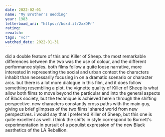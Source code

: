 ```yaml
---
date: 2022-02-01
name: "My Brother's Wedding"
year: 1983
letterboxd_uri: "https://boxd.it/2xxDFr"
rating: 
rewatch: 
tags: "vcr"
watched_date: 2022-01-31
---
```


did a double feature of this and Killer of Sheep. the most remarkable differences between the two was the use of colour, and the different performance styles. both films follow a quite loose narrative, more interested in representing the social and urban context the characters inhabit than necessarily focusing in on a dramatic scenario or character arcs. but there is a lot more dialogue in this film, and it does follow something resembling a plot. the vignette quality of Killer of Sheep is what allow both films to move beyond the particular and into the general aspects of Black society, but the technique is achieved herein through the shifting perspective. new characters constantly cross paths with the main guy, giving us brief glimpses of the two films' shared world from new perspectives. i would say that i preferred Killer of Sheep, but this one is quite excellent as well. i think the shifts in style correspond to Burnett's experimentation in pursuit of a populist expression of the new Black aesthetics of the LA Rebellion.
